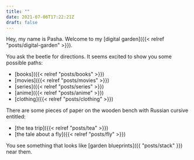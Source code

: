 ```yaml
---
title: ""
date: 2021-07-06T17:22:21Z
draft: false
---
```

Hey, my name is Pasha. Welcome to my [digital garden]({{< relref "posts/digital-garden" >}}).

You ask the beetle for directions. It seems excited to show you some possible paths:
* [books]({{< relref "posts/books" >}})
* [movies]({{< relref "posts/movies" >}})
* [series]({{< relref "posts/series" >}})
* [anime]({{< relref "posts/anime" >}})
* [clothing]({{< relref "posts/clothing" >}})

There are some pieces of paper on the wooden bench with Russian cursive entitled:
* [the tea trip]({{< relref "posts/tea" >}})
* [the tale about a fly]({{< relref "posts/fly" >}})

You see something that looks like [garden blueprints]({{ "posts/stack" }}) near them.
